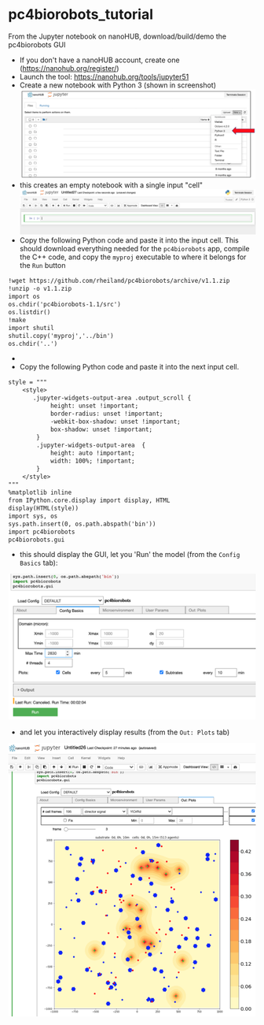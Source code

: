 # pc4biorobots_tutorial
From the Jupyter notebook on nanoHUB, download/build/demo the pc4biorobots GUI

* If you don't have a nanoHUB account, create one (https://nanohub.org/register/)
* Launch the tool: https://nanohub.org/tools/jupyter51
* Create a new notebook with Python 3 (shown in screenshot)
![](/images/python3_nb.png)
* this creates an empty notebook with a single input "cell"
![](/images/python3_nb_cell1.png)
* Copy the following Python code and paste it into the input cell. This should download everything needed for the `pc4biorobots` app, compile the C++ code, and copy the `myproj` executable to where it belongs for the `Run` button
```
!wget https://github.com/rheiland/pc4biorobots/archive/v1.1.zip
!unzip -o v1.1.zip
import os
os.chdir('pc4biorobots-1.1/src')
os.listdir()
!make
import shutil
shutil.copy('myproj','../bin')
os.chdir('..')
```
* 
* Copy the following Python code and paste it into the next input cell.
```
style = """
    <style>
       .jupyter-widgets-output-area .output_scroll {
            height: unset !important;
            border-radius: unset !important;
            -webkit-box-shadow: unset !important;
            box-shadow: unset !important;
        }
        .jupyter-widgets-output-area  {
            height: auto !important;
            width: 100%; !important;
        }
    </style>
""" 
%matplotlib inline
from IPython.core.display import display, HTML
display(HTML(style))
import sys, os
sys.path.insert(0, os.path.abspath('bin'))
import pc4biorobots
pc4biorobots.gui
```
* this should display the GUI, let you 'Run' the model (from the `Config Basics` tab): 

![](/images/config_basics_Run.png)

* and let you interactively display results (from the `Out: Plots` tab)

![](/images/pc4biorobots_GUI.png)

